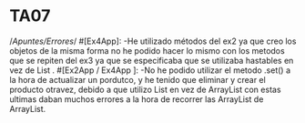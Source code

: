 # TA07
/*Apuntes/Errores*/
#[Ex4App]:
-He utilizado métodos del ex2 ya que creo los objetos de la misma forma no he podido hacer lo mismo con los metodos que se repiten del ex3 ya que se especificaba que se utilizaba hastables en vez de List .
#[Ex2App / Ex4App ]:
-No he podido utilizar el metodo .set() a la hora de actualizar un pordutco, y he tenido que eliminar y crear el producto otravez, debido a que utilizo List en vez de ArrayList con estas ultimas daban muchos errores a la hora de recorrer las ArrayList de ArrayList.
